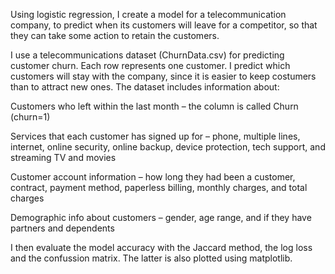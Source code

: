 Using logistic regression, I create a model for a telecommunication company, to predict when its customers will leave for a competitor, so that they can take some action to retain the customers.

I use a telecommunications dataset (ChurnData.csv) for predicting customer churn. Each row represents one customer. I predict which customers will stay with the company, since it is easier to keep costumers than to attract new ones. The dataset includes information about:

Customers who left within the last month – the column is called Churn (churn=1)

Services that each customer has signed up for – phone, multiple lines, internet, online security, online backup, device protection, tech support, and streaming TV and movies

Customer account information – how long they had been a customer, contract, payment method, paperless billing, monthly charges, and total charges

Demographic info about customers – gender, age range, and if they have partners and dependents

I then evaluate the model accuracy with the Jaccard method, the log loss and the confussion matrix. The latter is also plotted using matplotlib.
